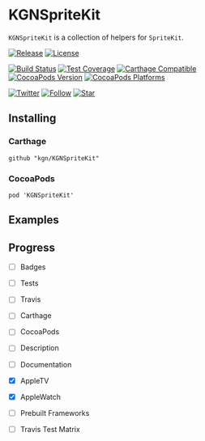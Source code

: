 # KGNSpriteKit

`KGNSpriteKit` is a collection of helpers for `SpriteKit`.

[![Release](https://img.shields.io/github/release/kgn/KGNSpriteKit.svg)](/releases)
[![License](http://img.shields.io/badge/License-MIT-lightgrey.svg)](/LICENSE)

[![Build Status](https://travis-ci.org/kgn/KGNSpriteKit.svg)](https://travis-ci.org/kgn/KGNSpriteKit)
[![Test Coverage](http://img.shields.io/badge/Tests-100%25-green.svg)]()
[![Carthage Compatible](https://img.shields.io/badge/Carthage-Compatible-4BC51D.svg)](https://github.com/Carthage/Carthage)
[![CocoaPods Version](https://img.shields.io/cocoapods/v/KGNSpriteKit.svg)](https://cocoapods.org/pods/KGNSpriteKit)
[![CocoaPods Platforms](https://img.shields.io/cocoapods/p/KGNSpriteKit.svg)](https://cocoapods.org/pods/KGNSpriteKit)

[![Twitter](https://img.shields.io/badge/Twitter-@iamkgn-55ACEE.svg)](http://twitter.com/iamkgn)
[![Follow](https://img.shields.io/github/followers/kgn.svg?style=social&label=Follow%20%40kgn)](https://github.com/kgn)
[![Star](https://img.shields.io/github/stars/kgn/KGNSpriteKit.svg?style=social&label=Star)](https://github.com/kgn/KGNSpriteKit)

## Installing

### Carthage
```
github "kgn/KGNSpriteKit"
```

### CocoaPods
```
pod 'KGNSpriteKit'
```

## Examples

## Progress
- [ ] Badges
- [ ] Tests
- [ ] Travis
- [ ] Carthage
- [ ] CocoaPods
- [ ] Description
- [ ] Documentation
- [X] AppleTV
- [X] AppleWatch
- [ ] Prebuilt Frameworks
- [ ] Travis Test Matrix

